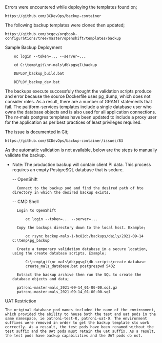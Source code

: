 
Errors were encountered while deploying the templates found on;

	https://github.com/BCDevOps/backup-container
	
The following backup templates were cloned then updated;

	https://github.com/bcgov/orgbook-configurations/tree/master/openshift/templates/backup	
	
Sample Backup Deployment

		oc login --token=... --server=...
		
		cd C:\temp\git\nr-mals\db\pgsql\backup
		
		DEPLOY_backup_build.bat
		
		DEPLOY_backup_dev.bat
		
The backups execute successfuly thought the validation scripts produce and error because the source Dockerfile uses pg_dump, which does not consider roles. As a result, there are a number of GRANT statements that fail. The paltform-services templates include a single database user who owns the database objects and is also used for all application connections. The nr-mals postgres templates have been updated to include a proxy user for the application as per best practices of least privileges required.

The issue is documented in Git;

	https://github.com/BCDevOps/backup-container/issues/83

As the automatic validation is not available, below are the steps to manually validate the backup.

* Note: The production backup will contain client PI data. This process requires an empty PostgreSQL database that is sedure.

	-- OpenShift

		Connect to the backup pod and find the desired path of hte directory in which the desired backup exists.

	-- CMD Shell

		Login to OpenShift

			oc login --token=... --server=...
		
		Copy the backups directory down to the local host. Example;

			oc rsync backup-mals-1-bc82d:/backups/daily/2021-09-14 C:\temp\pg_backup

		Create a temporary validation database in a secure location, using the create database scripts. Example;

			C:\temp\git\nr-mals\db\pgsql\db-scripts\create-database
			create_mals_database.bat postgrespwd 5432

		Extract the backup archive then run the SQL to create the database objects and data;
		
		patroni-master-mals_2021-09-14_01-00-00.sql.gz
		patroni-master-mals_2021-09-14_01-00-00.sql

UAT Restriction

	The original database pod names included the name of the environment, which provided the ability to house both the test and uat pods in the same namespace, ie patroni-test-0, patroni-uat-0. The environment suffixes were removed in order to get the backup template sto work correctly. As a ressult, the test pods have been renamed without the test suffix and the UAt pods must retain the uat suffix. As a result, the test pods have backup capabilities and the UAT pods do not.
